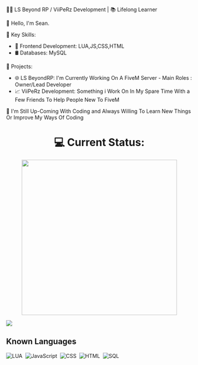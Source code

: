👨‍💻 LS Beyond RP / ViiPeRz Development | 📚 Lifelong Learner

👋 Hello, I'm Sean.

🌟 Key Skills:
- 💼 Frontend Development: LUA,JS,CSS,HTML
- 🛢️ Databases: MySQL

🔨 Projects:
- 🌐 LS BeyondRP: I'm Currently Working On A FiveM Server - Main Roles : Owner/Lead Developer
- 📈 ViiPeRz Development: Something i Work On In My Spare Time With a Few Friends To Help People New To FiveM

🌱 I'm Still Up-Coming With Coding and Always Willing To Learn New Things Or Improve My Ways Of Coding 

<h1 align="center"> 💻 Current Status: </h1>

<p align="center">
 <a href=https://github.com/ViiPeRzTTV><img width="420" src=https://github-readme-stats.vercel.app/api?username=ViiPeRzTTV&count_private=true&show_icons=true&title_color=dc143c&text_color=ffffff&icon_color=dc143c&hide_border=true&bg_color=282a36&layout=compact&hide_title=false&hide_rank=false><a>
</p>

<a href="https://www.github.com/ViiPeRzTTV" target="_blank" rel="noreferrer"><img
src="https://img.shields.io/github/followers/ViiPeRzTTV?logo=github&style=for-the-badge&color=ffffff&labelColor=1c1917" /></a>

## Known Languages

![LUA](https://img.shields.io/badge/-Lua-333333?style=flat&logo=lua)&nbsp;
![JavaScript](https://img.shields.io/badge/-JavaScript-333333?style=flat&logo=javascript)&nbsp;
![CSS](https://img.shields.io/badge/-CSS-333333?style=flat&logo=CSS3&logoColor=1572B6)&nbsp;
![HTML](https://img.shields.io/badge/-HTML-333333?style=flat&logo=HTML5)&nbsp;
![SQL](https://img.shields.io/badge/-MySQL-333333?style=flat&logo=mysql)
